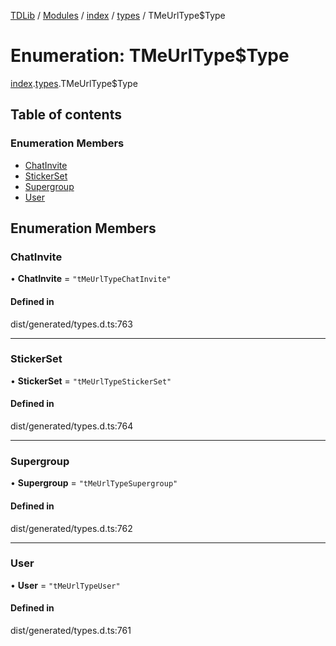 [TDLib](../README.md) / [Modules](../modules.md) / [index](../modules/index.md) / [types](../modules/index.types.md) / TMeUrlType$Type

# Enumeration: TMeUrlType$Type

[index](../modules/index.md).[types](../modules/index.types.md).TMeUrlType$Type

## Table of contents

### Enumeration Members

- [ChatInvite](index.types.TMeUrlType_Type.md#chatinvite)
- [StickerSet](index.types.TMeUrlType_Type.md#stickerset)
- [Supergroup](index.types.TMeUrlType_Type.md#supergroup)
- [User](index.types.TMeUrlType_Type.md#user)

## Enumeration Members

### ChatInvite

• **ChatInvite** = ``"tMeUrlTypeChatInvite"``

#### Defined in

dist/generated/types.d.ts:763

___

### StickerSet

• **StickerSet** = ``"tMeUrlTypeStickerSet"``

#### Defined in

dist/generated/types.d.ts:764

___

### Supergroup

• **Supergroup** = ``"tMeUrlTypeSupergroup"``

#### Defined in

dist/generated/types.d.ts:762

___

### User

• **User** = ``"tMeUrlTypeUser"``

#### Defined in

dist/generated/types.d.ts:761
